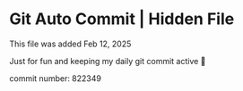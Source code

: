 # Git Auto Commit | Hidden File

This file was added Feb 12, 2025

Just for fun and keeping my daily git commit active 🤪

commit number: 822349
